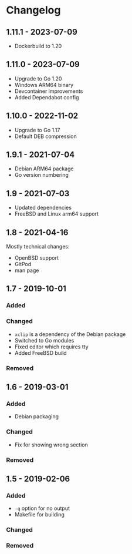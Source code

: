 # Changelog

## 1.11.1 - 2023-07-09

- Dockerbuild to 1.20

## 1.11.0 - 2023-07-09

- Upgrade to Go 1.20
- Windows ARM64 binary
- Devcontainer improvements
- Added Dependabot config

## 1.10.0 - 2022-11-02

- Upgrade to Go 1.17
- Default DEB compression

## 1.9.1 - 2021-07-04

- Debian ARM64 package
- Go version numbering

## 1.9 - 2021-07-03

- Updated dependencies
- FreeBSD and Linux arm64 support

## 1.8 - 2021-04-16

Mostly technical changes:
- OpenBSD support
- GitPod
- man page

## 1.7 - 2019-10-01

### Added

### Changed

- `xclip` is a dependency of the Debian package
- Switched to Go modules
- Fixed editor which requires tty
- Added FreeBSD build

### Removed

## 1.6 - 2019-03-01

### Added

- Debian packaging

### Changed

- Fix for showing wrong section

### Removed

## 1.5 - 2019-02-06

### Added

- `-q` option for no output
- Makefile for building

### Changed

### Removed
